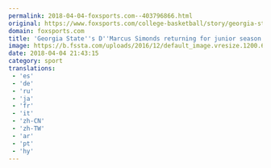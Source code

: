 ```yaml
---
permalink: 2018-04-04-foxsports.com--403796866.html
original: https://www.foxsports.com/college-basketball/story/georgia-state-s-d-marcus-simonds-returning-for-junior-season-040418
domain: foxsports.com
title: 'Georgia State''s D''Marcus Simonds returning for junior season'
image: https://b.fssta.com/uploads/2016/12/default_image.vresize.1200.630.high.0.png
date: 2018-04-04 21:43:15
category: sport
translations: 
 - 'es'
 - 'de'
 - 'ru'
 - 'ja'
 - 'fr'
 - 'it'
 - 'zh-CN'
 - 'zh-TW'
 - 'ar'
 - 'pt'
 - 'hy'
---
```


